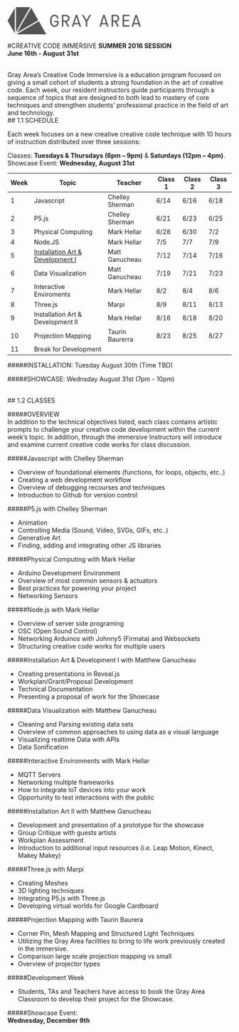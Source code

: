 ![Gray Area Logo](https://raw.githubusercontent.com/GrayAreaorg/Education/master/img/ga-banner-logo-left-gray.png)

#CREATIVE CODE IMMERSIVE
**SUMMER 2016 SESSION**  
**June 16th - August 31st**

<br>
Gray Area’s Creative Code Immersive is a education program focused on giving a small cohort of students a strong foundation in the art of creative code. Each week, our resident instructors guide participants through a sequence of topics that are designed to both lead to mastery of core techniques and strengthen students’ professional practice in the field of art and technology.

<br>
## 1.1 SCHEDULE

Each week focuses on a new creative creative code technique with 10 hours of
instruction distributed over three sessions:
   
Classes:	**Tuesdays & Thursdays (6pm – 9pm)** & **Saturdays (12pm – 4pm)**.  
Showcase Event:	**Wednesday, August 31st**

Week | Topic | Teacher | Class 1 |Class 2 | Class 3 
---- | ---- | ---- | ---- | ---- | ----
 1 | Javascript | Chelley Sherman | 6/14 |	6/16 | 	6/18		
 2 | P5.js | Chelley Sherman | 6/21 | 6/23 | 6/25	
 3 | Physical Computing | Mark Hellar | 6/28 |	6/30 | 7/2	
 4 | Node.JS | Mark Hellar | 7/5 | 7/7 | 7/9
 5 | [Installation Art & Development I](https://github.com/GrayAreaorg/Education/blob/master/Immersive/2016_Fall/Week_5_Installation_Art_I.md) 	|  Matt Ganucheau  | 7/12 | 7/14 | 7/16
 6 | Data Visualization | Matt Ganucheau | 7/19 | 7/21 | 7/23
 7 | Interactive Enviroments |	Mark Hellar | 8/2 | 8/4 | 8/6
 8 | Three.js | Marpi | 8/9 | 8/11 | 8/13 | 	
 9 | Installation Art & Development II |	Mark Hellar | 8/16 | 8/18 | 8/20
 10 | Projection Mapping |	Taurin Baurerra |	8/23 | 8/25 | 8/27	
 11 |	Break for Development

#####INSTALLATION: 
Tuesday August 30th (Time TBD)

#####SHOWCASE: 
Wednsday  August 31st (7pm - 10pm)


<br>
## 1.2 CLASSES

#####OVERVIEW  
In addition to the technical objectives listed, each class contains artistic prompts to challenge your creative code development within the current week’s topic.  In addition, through the immersive Instructors will introduce and examine current creative code works for class discussion.

#####Javascript with Chelley Sherman
* Overview of foundational elements (functions, for loops, objects, etc..)
* Creating a web development workflow
* Overview of debugging recourses and techniques
* Introduction to Github for version control

#####P5.js with Chelley Sherman
* Animation
* Controlling Media (Sound, Video, SVGs, GIFs, etc..)
* Generative Art
* Finding, adding and integrating other JS libraries

#####Physical Computing with Mark Hellar
* Arduino Development Environment
* Overview of most common sensors & actuators
* Best practices for powering your project
* Networking Sensors

#####Node.js with Mark Hellar
* Overview of server side programing
* OSC (Open Sound Control)
* Networking Arduinos with Johnny5 (Firmata) and Websockets
* Structuring creative code works for multiple users

#####Installation Art & Development I with Matthew Ganucheau
* Creating presentations in Reveal.js
* Workplan/Grant/Proposal Development
* Technical Documentation
* Presenting a proposal of work for the Showcase

#####Data Visualization with Matthew Ganucheau
* Cleaning and Parsing existing data sets
* Overview of common approaches to using data as a visual language
* Visualizing realtime Data with APIs
* Data Sonification

#####Interactive Environments with Mark Hellar
* MQTT Servers
* Networking multiple frameworks
* How to integrate IoT devices into your work
* Opportunity to test interactions with the public

#####Installation Art II with Matthew Ganucheau
* Development and presentation of a prototype for the showcase
* Group Critique with guests artists
* Workplan Assessment
* Introduction to additional input resources (i.e. Leap Motion, Kinect, Makey Makey)

#####Three.js with Marpi
* Creating Meshes
* 3D lighting techniques
* Integrating P5.js with Three.js
* Developing virtual worlds for Google Cardboard

#####Projection Mapping with Taurin Baurera
* Corner Pin, Mesh Mapping and Structured Light Techniques
* Utilizing the Gray Area facilities to bring to life work previously created in the immersive.
* Comparison large scale projection mapping vs small
* Overview of projector types

#####Development Week
* Students, TAs and Teachers have access to book the Gray Area Classroom to develop their project for the Showcase.

#####Showcase Event:  	
**Wednesday, December 9th**

